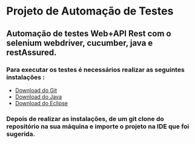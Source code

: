 # Projeto de Automação de Testes
## Automação de testes Web+API Rest com o selenium webdriver, cucumber, java e restAssured.


### Para executar os testes é necessários realizar as seguintes instalações :

-  [Download do Git](https://git-scm.com/downloads)
-  [Download do Java](https://www.oracle.com/technetwork/pt/java/javase/downloads/index.html)
-  [Download do Eclipse](https://www.eclipse.org/downloads/)

### Depois de realizar as instalações, de um git clone do repositório na sua máquina e importe o projeto na IDE que foi sugerida.
